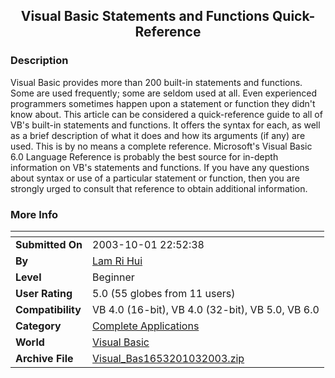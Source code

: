 ﻿<div align="center">

## Visual Basic Statements and Functions Quick\-Reference


</div>

### Description

Visual Basic provides more than 200 built-in statements and functions. Some are used frequently; some are seldom used at all. Even experienced programmers sometimes happen upon a statement or function they didn't know about. This article can be considered a quick-reference guide to all of VB's built-in statements and functions. It offers the syntax for each, as well as a brief description of what it does and how its arguments (if any) are used. This is by no means a complete reference. Microsoft's Visual Basic 6.0 Language Reference is probably the best source for in-depth information on VB's statements and functions. If you have any questions about syntax or use of a particular statement or function, then you are strongly urged to consult that reference to obtain additional information.
 
### More Info
 


<span>             |<span>
---                |---
**Submitted On**   |2003-10-01 22:52:38
**By**             |[Lam Ri Hui](https://github.com/Planet-Source-Code/PSCIndex/blob/master/ByAuthor/lam-ri-hui.md)
**Level**          |Beginner
**User Rating**    |5.0 (55 globes from 11 users)
**Compatibility**  |VB 4\.0 \(16\-bit\), VB 4\.0 \(32\-bit\), VB 5\.0, VB 6\.0
**Category**       |[Complete Applications](https://github.com/Planet-Source-Code/PSCIndex/blob/master/ByCategory/complete-applications__1-27.md)
**World**          |[Visual Basic](https://github.com/Planet-Source-Code/PSCIndex/blob/master/ByWorld/visual-basic.md)
**Archive File**   |[Visual\_Bas1653201032003\.zip](https://github.com/Planet-Source-Code/lam-ri-hui-visual-basic-statements-and-functions-quick-reference__1-48964/archive/master.zip)








